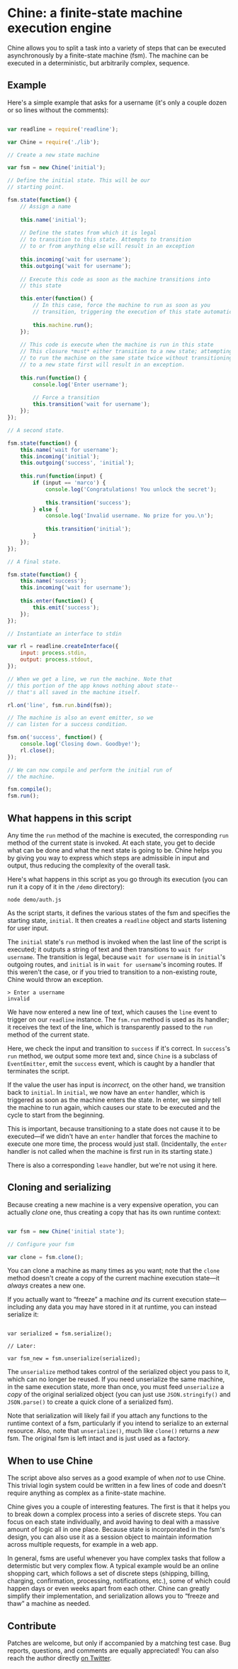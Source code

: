 # Chine: a finite-state machine execution engine

Chine allows you to split a task into a variety of steps that can be executed asynchronously by a finite-state machine (fsm). The machine can be executed in a deterministic, but arbitrarily complex, sequence.

## Example

Here's a simple example that asks for a username (it's only a couple dozen or so lines without the comments):

```javascript

var readline = require('readline');

var Chine = require('./lib');

// Create a new state machine

var fsm = new Chine('initial');

// Define the initial state. This will be our
// starting point.

fsm.state(function() {
    // Assign a name
    
    this.name('initial');
    
    // Define the states from which it is legal
    // to transition to this state. Attempts to transition
    // to or from anything else will result in an exception
    
    this.incoming('wait for username');
    this.outgoing('wait for username');
    
    // Execute this code as soon as the machine transitions into
    // this state

    this.enter(function() {
        // In this case, force the machine to run as soon as you
        // transition, triggering the execution of this state automatically
        
        this.machine.run();
    });
    
    // This code is execute when the machine is run in this state
    // This closure *must* either transition to a new state; attempting
    // to run the machine on the same state twice without transitioning
    // to a new state first will result in an exception.
    
    this.run(function() {
        console.log('Enter username');
        
        // Force a transition
        this.transition('wait for username');
    });
});

// A second state.

fsm.state(function() {
    this.name('wait for username');
    this.incoming('initial');
    this.outgoing('success', 'initial');
    
    this.run(function(input) {
        if (input == 'marco') {
            console.log('Congratulations! You unlock the secret');
            
            this.transition('success');
        } else {
            console.log('Invalid username. No prize for you.\n');
            
            this.transition('initial');
        }
    });
});

// A final state.

fsm.state(function() {
    this.name('success');
    this.incoming('wait for username');
    
    this.enter(function() {
        this.emit('success');
    });
});

// Instantiate an interface to stdin

var rl = readline.createInterface({
    input: process.stdin,
    output: process.stdout,
});

// When we get a line, we run the machine. Note that
// this portion of the app knows nothing about state--
// that's all saved in the machine itself.

rl.on('line', fsm.run.bind(fsm));

// The machine is also an event emitter, so we
// can listen for a success condition.

fsm.on('success', function() {
    console.log('Closing down. Goodbye!');
    rl.close();
});

// We can now compile and perform the initial run of
// the machine.

fsm.compile();
fsm.run();

```

## What happens in this script

Any time the `run` method of the machine is executed, the corresponding `run` method of the current state is invoked. At each state, you get to decide what can be done and what the next state is going to be. Chine helps you by giving you way to express which steps are admissible in input and output, thus reducing the complexity of the overall task. 

Here's what happens in this script as you go through its execution (you can run it a copy of it in the `/demo` directory):

    node demo/auth.js
    
As the script starts, it defines the various states of the fsm and specifies the starting state, `initial`. It then creates a `readline` object and starts listening for user input.

The `initial` state's `run` method is invoked when the last line of the script is executed; it outputs a string of text and then transitions to `wait for username`. The transition is legal, because `wait for username` is in `initial`'s outgoing routes, and `initial` is in `wait for username`'s incoming routes. If this weren't the case, or if you tried to transition to a non-existing route, Chine would throw an exception.

    > Enter a username
    invalid
    
We have now entered a new line of text, which causes the `line` event to trigger on our `readline` instance. The `fsm.run` method is used as its handler; it receives the text of the line, which is transparently passed to the `run` method of the current state. 

Here, we check the input and transition to `success` if it's correct. In `success`'s `run` method, we output some more text and, since `Chine` is a subclass of `EventEmitter`, emit the `success` event, which is caught by a handler that terminates the script.

If the value the user has input is _incorrect,_ on the other hand, we transition back to `initial`. In `initial`, we now have an `enter` handler, which is triggered as soon as the machine enters the state. In enter, we simply tell the machine to run again, which causes our state to be executed and the cycle to start from the beginning. 

This is important, because transitioning to a state does not cause it to be executed—if we didn't have an `enter` handler that forces the machine to execute one more time, the process would just stall. (Incidentally, the `enter` handler is not called when the machine is first run in its starting state.)

There is also a corresponding `leave` handler, but we're not using it here.

## Cloning and serializing
Because creating a new machine is a very expensive operation, you can actually _clone_ one, thus creating a copy that has its own runtime context:

```javascript

var fsm = new Chine('initial state');

// Configure your fsm

var clone = fsm.clone();

```

You can clone a machine as many times as you want; note that the `clone` method doesn't create a copy of the current machine execution state—it _always_ creates a new one.

If you actually want to “freeze” a machine _and_ its current execution state—including any data you may have stored in it at runtime, you can instead serialize it:

```

var serialized = fsm.serialize();

// Later:

var fsm_new = fsm.unserialize(serialized);

```

The `unserialize` method takes control of the serialized object you pass to it, which can no longer be reused. If you need unserialize the same machine, in the same execution state, more than once, you must feed `unserialize` a _copy_ of the original serialized object (you can just use `JSON.stringify()` and `JSON.parse()` to create a quick clone of a serialized fsm).

Note that serialization will likely fail if you attach any functions to the runtime context of a fsm, particularly if you intend to serialize to an external resource. Also, note that `unserialize()`, much like `clone()` returns a _new_ fsm. The original fsm is left intact and is just used as a factory.

## When to use Chine

The script above also serves as a good example of when _not_ to use Chine. This trivial login system could be written in a few lines of code and doesn't require anything as complex as a finite-state machine.

Chine gives you a couple of interesting features. The first is that it helps you to break down a complex process into a series of discrete steps. You can focus on each state individually, and avoid having to deal with a massive amount of logic all in one place. Because state is incorporated in the fsm's design, you can also use it as a session object to maintain information across multiple requests, for example in a web app.

In general, fsms are useful whenever you have complex tasks that follow a determistic but very complex flow. A typical example would be an online shopping cart, which follows a set of discrete steps (shipping, billing, charging, confirmation, processing, notifications, etc.), some of which could happen days or even weeks apart from each other. Chine can greatly simplify their implementation, and serialization allows you to “freeze and thaw” a machine as needed.

## Contribute

Patches are welcome, but only if accompanied by a matching test case. Bug reports, questions, and comments are equally appreciated! You can also reach the author directly [on Twitter](https://twitter.com/mtabini).